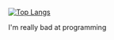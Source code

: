 [![Top Langs](https://github-readme-stats.vercel.app/api/top-langs/?username=Word30210&langs_count=3&layout=compact&theme=dark)](https://github.com/Word30210/Word30210)

I'm really bad at programming